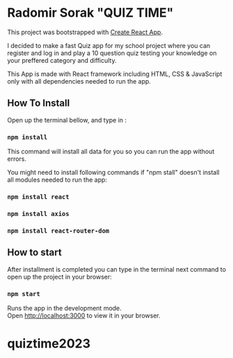 # Radomir Sorak "QUIZ TIME"

This project was bootstrapped with [Create React App](https://github.com/facebook/create-react-app).

I decided to make a fast Quiz app for my school project where you can register and log in and play a 10 question quiz testing your knowledge on your preffered category and difficulty.

This App is made with React framework including HTML, CSS & JavaScript only with all dependencies needed to run the app.
## How To Install

Open up the terminal bellow, and type in :

### `npm install`

This command will install all data for you so you can run the app without errors.

You might need to install following commands if "npm stall" doesn't install all modules needed to run the app:

### `npm install react`
### `npm install axios`
### `npm install react-router-dom`

## How to start

After installment is completed you can type in the terminal next command to open up the project in your browser:

### `npm start`

Runs the app in the development mode.\
Open [http://localhost:3000](http://localhost:3000) to view it in your browser.






# quiztime2023
